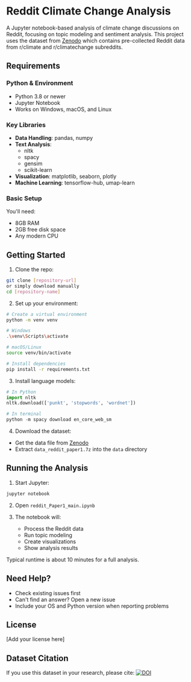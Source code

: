 # Reddit Climate Change Analysis

A Jupyter notebook-based analysis of climate change discussions on Reddit, focusing on topic modeling and sentiment analysis. This project uses the dataset from [Zenodo](https://zenodo.org/records/15719951) which contains pre-collected Reddit data from r/climate and r/climatechange subreddits.

## Requirements

### Python & Environment
- Python 3.8 or newer
- Jupyter Notebook
- Works on Windows, macOS, and Linux

### Key Libraries
- **Data Handling**: pandas, numpy
- **Text Analysis**: 
  - nltk
  - spacy
  - gensim
  - scikit-learn
- **Visualization**: matplotlib, seaborn, plotly
- **Machine Learning**: tensorflow-hub, umap-learn

### Basic Setup
You'll need:
- 8GB RAM
- 2GB free disk space
- Any modern CPU

## Getting Started

1. Clone the repo:
```bash
git clone [repository-url]
or simply download manually 
cd [repository-name]
```

2. Set up your environment:
```bash
# Create a virtual environment
python -m venv venv

# Windows
.\venv\Scripts\activate

# macOS/Linux
source venv/bin/activate

# Install dependencies
pip install -r requirements.txt
```

3. Install language models:
```python
# In Python
import nltk
nltk.download(['punkt', 'stopwords', 'wordnet'])

# In terminal
python -m spacy download en_core_web_sm
```

4. Download the dataset:
- Get the data file from [Zenodo](https://zenodo.org/records/15719951)
- Extract `data_reddit_paper1.7z` into the `data` directory

## Running the Analysis

1. Start Jupyter:
```bash
jupyter notebook
```

2. Open `reddit_Paper1_main.ipynb`

3. The notebook will:
   - Process the Reddit data
   - Run topic modeling
   - Create visualizations
   - Show analysis results

Typical runtime is about 10 minutes for a full analysis.

## Need Help?

- Check existing issues first
- Can't find an answer? Open a new issue
- Include your OS and Python version when reporting problems

## License

[Add your license here]

## Dataset Citation

If you use this dataset in your research, please cite:
[![DOI](https://zenodo.org/badge/DOI/10.5281/zenodo.15719951.svg)](https://doi.org/10.5281/zenodo.15719951) 

